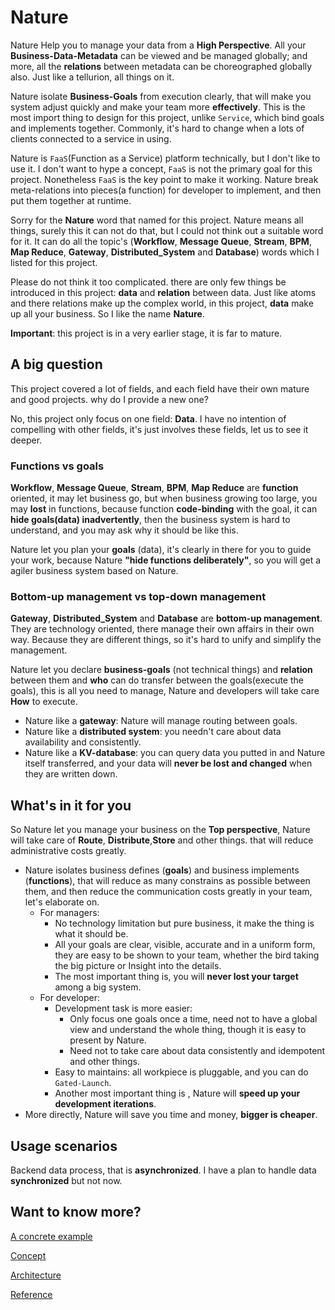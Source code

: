 # Nature

Nature Help you to manage your data from a __High Perspective__.  All your **Business-Data-Metadata** can be viewed and be managed globally; and more, all the **relations** between metadata can be choreographed globally also. Just like a tellurion, all things on it. 

Nature isolate **Business-Goals** from execution clearly, that will make you system adjust quickly and make your team more **effectively**. This is the most import thing to design for this project, unlike `Service`, which bind goals and implements together. Commonly, it's hard to change when a lots of clients connected to a service in using.

Nature is `FaaS`(Function as a Service) platform technically, but I don't like to use it. I don't want to hype a concept, `FaaS` is not the primary goal for this project. Nonetheless `FaaS` is the key point to make it working. Nature break meta-relations into pieces(a function) for developer to implement, and then put them together at runtime.

Sorry for the  __Nature__ word that named for this project.  Nature means all things,  surely this it can not do that, but I could not think out a suitable word for it. It can do all the topic's (__Workflow__, __Message Queue__, __Stream__, __BPM__, __Map Reduce__, __Gateway__, __Distributed_System__ and __Database__) words which I listed for this project.

Please do not think it too complicated. there are only few things be introduced in this project: __data__ and __relation__ between data. Just like atoms and there relations make up the complex world, in this project, __data__ make up all your business. So I like the name __Nature__. 

__Important__:  this project is in a very earlier stage, it is far to mature.

## A big question

This project covered a lot of  fields, and each field have their own mature and good projects. why do I provide a new one? 

No, this project only focus on one field: __Data__. I have no intention of compelling with other fields, it's just involves these fields, let us to see it deeper.

### Functions vs goals

__Workflow__, __Message Queue__, __Stream__, __BPM__, __Map Reduce__ are __function__ oriented, it may let business go, but when business growing too large, you may __lost__ in functions, because function __code-binding__ with the goal, it can __hide goals(data) inadvertently__, then the business system is hard to understand, and you may ask why it should be like this.

Nature let you plan your __goals__ (data), it's clearly in there  for you to guide your work, because Nature __"hide functions deliberately"__, so you will get a agiler business system based on Nature.

### Bottom-up management vs top-down management

__Gateway__, __Distributed_System__ and __Database__ are __bottom-up management__. They are technology oriented, there manage their own affairs in their own way. Because they are different things, so it's hard to unify and simplify the management.

Nature let you declare **business-goals** (not technical things) and **relation** between them and **who** can do transfer between the goals(execute the goals), this is all you need to manage, Nature and developers will take care **How** to execute.

- Nature like a __gateway__: Nature will manage routing between goals.
- Nature like a __distributed system__: you needn't care about data availability and consistently.
- Nature like a __KV-database__:  you can query data you putted in and  Nature itself transferred, and your data will __never be lost and changed__ when they are written down.

## What's in it for you

So Nature let you manage your business on the __Top perspective__,   Nature will take care of __Route__, __Distribute__,__Store__ and other things. that will reduce administrative costs greatly.

- Nature isolates business defines (__goals__) and business implements (__functions__), that will reduce as many constrains as possible between them, and then reduce the communication costs greatly in your team, let's elaborate on.
  - For managers:
    - No technology limitation but pure business, it make the thing is what it should be. 
    - All your goals are clear, visible, accurate and in a uniform form, they are easy to be shown to your team, whether the bird taking the big picture or Insight into the details. 
    - The most important thing is, you will __never lost your target__ among a big system.
  - For developer:
    - Development task is more easier: 
      - Only focus one goals once a time, need not to have a global view and understand the whole thing, though it is easy to present by Nature.
      - Need not to take care about data consistently and idempotent and other things. 
    - Easy to maintains:  all workpiece is pluggable, and you can do `Gated-Launch`.
    -  Another most important thing is , Nature will __speed up your development iterations__.
- More directly, Nature will save you time and money,  __bigger is cheaper__.

## Usage scenarios

Backend data process, that is __asynchronized__. I have a plan to handle data __synchronized__ but not now.

## Want to know more?

[A concrete example](doc\help\demo\demo.md)

[Concept](doc\help\concept.md)

[Architecture](doc\help\architecture.md)

[Reference](doc\help\reference.md)

